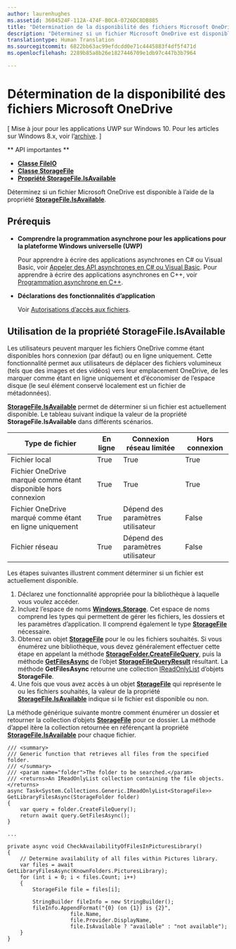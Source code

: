 ```yaml
---
author: laurenhughes
ms.assetid: 3604524F-112A-474F-B0CA-0726DC8DB885
title: "Détermination de la disponibilité des fichiers Microsoft OneDrive"
description: "Déterminez si un fichier Microsoft OneDrive est disponible à l’aide de la propriété StorageFile.IsAvailable."
translationtype: Human Translation
ms.sourcegitcommit: 6822bb63ac99efdcdd0e71c4445883f4df5f471d
ms.openlocfilehash: 2289b85a8b26e1827446709e1db97c447b3b7964

---
```

# <a name="determining-availability-of-microsoft-onedrive-files"></a>Détermination de la disponibilité des fichiers Microsoft OneDrive

\[ Mise à jour pour les applications UWP sur Windows 10. Pour les articles sur Windows 8.x, voir l’[archive](http://go.microsoft.com/fwlink/p/?linkid=619132). \]


** API importantes **

-   [**Classe FileIO**](https://msdn.microsoft.com/library/windows/apps/Hh701440)
-   [**Classe StorageFile**](https://msdn.microsoft.com/library/windows/apps/BR227171)
-   [**Propriété StorageFile.IsAvailable**](https://msdn.microsoft.com/library/windows/apps/windows.storage.storagefile.isavailable.aspx)

Déterminez si un fichier Microsoft OneDrive est disponible à l’aide de la propriété [**StorageFile.IsAvailable**](https://msdn.microsoft.com/library/windows/apps/windows.storage.storagefile.isavailable.aspx).

## <a name="prerequisites"></a>Prérequis

-   **Comprendre la programmation asynchrone pour les applications pour la plateforme Windows universelle (UWP)**

    Pour apprendre à écrire des applications asynchrones en C# ou Visual Basic, voir [Appeler des API asynchrones en C# ou Visual Basic](https://msdn.microsoft.com/library/windows/apps/Mt187337). Pour apprendre à écrire des applications asynchrones en C++, voir [Programmation asynchrone en C++](https://msdn.microsoft.com/library/windows/apps/Mt187334).

-   **Déclarations des fonctionnalités d’application**

    Voir [Autorisations d’accès aux fichiers](file-access-permissions.md).

## <a name="using-the-storagefileisavailable-property"></a>Utilisation de la propriété StorageFile.IsAvailable

Les utilisateurs peuvent marquer les fichiers OneDrive comme étant disponibles hors connexion (par défaut) ou en ligne uniquement. Cette fonctionnalité permet aux utilisateurs de déplacer des fichiers volumineux (tels que des images et des vidéos) vers leur emplacement OneDrive, de les marquer comme étant en ligne uniquement et d’économiser de l’espace disque (le seul élément conservé localement est un fichier de métadonnées).

[**StorageFile.IsAvailable**](https://msdn.microsoft.com/library/windows/apps/windows.storage.storagefile.isavailable.aspx) permet de déterminer si un fichier est actuellement disponible. Le tableau suivant indique la valeur de la propriété **StorageFile.IsAvailable** dans différents scénarios.

| Type de fichier                              | En ligne | Connexion réseau limitée        | Hors connexion |
|-------------------------------------------|--------|------------------------|---------|
| Fichier local                                | True   | True                   | True    |
| Fichier OneDrive marqué comme étant disponible hors connexion | True   | True                   | True    |
| Fichier OneDrive marqué comme étant en ligne uniquement       | True   | Dépend des paramètres utilisateur | False   |
| Fichier réseau                              | True   | Dépend des paramètres utilisateur | False   |

 

Les étapes suivantes illustrent comment déterminer si un fichier est actuellement disponible.

1.  Déclarez une fonctionnalité appropriée pour la bibliothèque à laquelle vous voulez accéder.
2.  Incluez l’espace de noms [**Windows.Storage**](https://msdn.microsoft.com/library/windows/apps/BR227346). Cet espace de noms comprend les types qui permettent de gérer les fichiers, les dossiers et les paramètres d’application. Il comprend également le type [**StorageFile**](https://msdn.microsoft.com/library/windows/apps/BR227171) nécessaire.
3.  Obtenez un objet [**StorageFile**](https://msdn.microsoft.com/library/windows/apps/BR227171) pour le ou les fichiers souhaités. Si vous énumérez une bibliothèque, vous devez généralement effectuer cette étape en appelant la méthode [**StorageFolder.CreateFileQuery**](https://msdn.microsoft.com/library/windows/apps/BR227252), puis la méthode [**GetFilesAsync**](https://msdn.microsoft.com/library/windows/apps/br227276.aspx) de l’objet [**StorageFileQueryResult**](https://msdn.microsoft.com/library/windows/apps/BR208046) résultant. La méthode **GetFilesAsync** retourne une collection [IReadOnlyList](http://go.microsoft.com/fwlink/p/?LinkId=324970) d’objets **StorageFile**.
4.  Une fois que vous avez accès à un objet [**StorageFile**](https://msdn.microsoft.com/library/windows/apps/BR227171) qui représente le ou les fichiers souhaités, la valeur de la propriété [**StorageFile.IsAvailable**](https://msdn.microsoft.com/library/windows/apps/windows.storage.storagefile.isavailable.aspx) indique si le fichier est disponible ou non.

La méthode générique suivante montre comment énumérer un dossier et retourner la collection d’objets [**StorageFile**](https://msdn.microsoft.com/library/windows/apps/BR227171) pour ce dossier. La méthode d’appel itère la collection retournée en référençant la propriété [**StorageFile.IsAvailable**](https://msdn.microsoft.com/library/windows/apps/windows.storage.storagefile.isavailable.aspx) pour chaque fichier.

```CSharp
/// <summary>
/// Generic function that retrieves all files from the specified folder.
/// </summary>
/// <param name="folder">The folder to be searched.</param>
/// <returns>An IReadOnlyList collection containing the file objects.</returns>
async Task<System.Collections.Generic.IReadOnlyList<StorageFile>> GetLibraryFilesAsync(StorageFolder folder)
{
    var query = folder.CreateFileQuery();
    return await query.GetFilesAsync();
}

...

private async void CheckAvailabilityOfFilesInPicturesLibrary()
{
    // Determine availability of all files within Pictures library.
    var files = await GetLibraryFilesAsync(KnownFolders.PicturesLibrary);
    for (int i = 0; i < files.Count; i++)
    {
        StorageFile file = files[i];

        StringBuilder fileInfo = new StringBuilder();
        fileInfo.AppendFormat("{0} (on {1}) is {2}",
                    file.Name,
                    file.Provider.DisplayName,
                    file.IsAvailable ? "available" : "not available");
    }
}
```

 

 



<!--HONumber=Dec16_HO1-->


